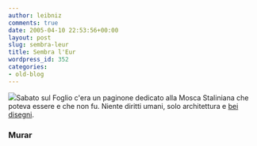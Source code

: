 ```yaml
---
author: leibniz
comments: true
date: 2005-04-10 22:53:56+00:00
layout: post
slug: sembra-leur
title: Sembra l'Eur
wordpress_id: 352
categories:
- old-blog
---
```


![](http://www.muar.ru/ve/2003/moscow/images/14.jpg)Sabato sul Foglio c'era un paginone dedicato alla Mosca Staliniana che
poteva essere e che non fu. Niente diritti umani, solo architettura e [bei disegni](http://www.muar.ru/ve/2003/moscow/).  



### Murar
